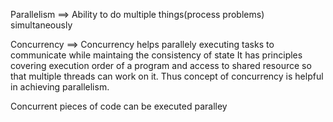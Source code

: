 Parallelism ==> Ability to do multiple things(process problems) simultaneously

Concurrency ==> Concurrency helps parallely executing tasks to communicate while maintaing the consistency of state
It has principles covering execution order of a program and access to shared resource so that multiple threads can work on it.
Thus concept of concurrency is helpful in achieving parallelism.

Concurrent pieces of code can be executed paralley

